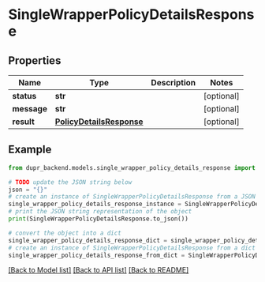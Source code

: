 # SingleWrapperPolicyDetailsResponse


## Properties

Name | Type | Description | Notes
------------ | ------------- | ------------- | -------------
**status** | **str** |  | [optional] 
**message** | **str** |  | [optional] 
**result** | [**PolicyDetailsResponse**](PolicyDetailsResponse.md) |  | [optional] 

## Example

```python
from dupr_backend.models.single_wrapper_policy_details_response import SingleWrapperPolicyDetailsResponse

# TODO update the JSON string below
json = "{}"
# create an instance of SingleWrapperPolicyDetailsResponse from a JSON string
single_wrapper_policy_details_response_instance = SingleWrapperPolicyDetailsResponse.from_json(json)
# print the JSON string representation of the object
print(SingleWrapperPolicyDetailsResponse.to_json())

# convert the object into a dict
single_wrapper_policy_details_response_dict = single_wrapper_policy_details_response_instance.to_dict()
# create an instance of SingleWrapperPolicyDetailsResponse from a dict
single_wrapper_policy_details_response_from_dict = SingleWrapperPolicyDetailsResponse.from_dict(single_wrapper_policy_details_response_dict)
```
[[Back to Model list]](../README.md#documentation-for-models) [[Back to API list]](../README.md#documentation-for-api-endpoints) [[Back to README]](../README.md)


